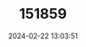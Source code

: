 ---
title: "151859"
category: "Thelocactus setispinus"
draft: false
date: 2024-02-22 13:03:51
languages:
  Spanish; Castilian: ["Biznaga-pezón Setosa"]
  English: ["Miniature Barrel Cactus"]
---